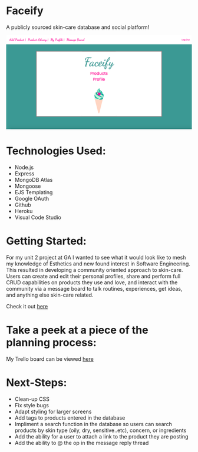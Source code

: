 # Faceify
A publicly sourced skin-care database and social platform!

![landing](faceify/../public/images/landing2.png)

# Technologies Used:
- Node.js
- Express
- MongoDB Atlas
- Mongoose
- EJS Templating
- Google OAuth
- Github
- Heroku
- Visual Code Studio

# Getting Started:
For my unit 2 project at GA I wanted to see what it would look like to mesh my knowledge of Esthetics and new found interest in Software Engineering. This resulted in developing a community oriented approach to skin-care. Users can create and edit their personal profiles, share and perform full CRUD capabilities on products they use and love, and interact with the community via a message board to talk routines, experiences, get ideas, and anything else skin-care related. 

Check it out [here](https://faceify-project.herokuapp.com/)

# Take a peek at a piece of the planning process:

My Trello board can be viewed [here](https://trello.com/b/xRRvQe8B/unit-2-project)

# Next-Steps:

- Clean-up CSS
- Fix style bugs
- Adapt styling for larger screens
- Add tags to products entered in the database
- Impliment a search function in the database so users can search products by skin type (oily, dry, sensitive..etc), concern, or ingredients
- Add the ability for a user to attach a link to the product they are posting 
- Add the ability to @ the op in the message reply thread


